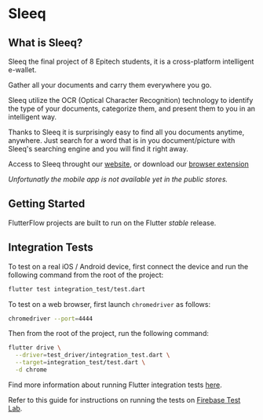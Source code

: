 # Sleeq
## What is Sleeq?
Sleeq the final project of 8 Epitech students, it is a cross-platform intelligent e-wallet.

Gather all your documents and carry them everywhere you go.

Sleeq utilize the OCR (Optical Character Recognition) technology to identify the type of your documents, categorize them, and present them to you in an intelligent way.

Thanks to Sleeq it is surprisingly easy to find all you documents anytime, anywhere. Just search for a word that is in you document/picture with Sleeq's searching engine and you will find it right away.

Access to Sleeq throught our [website](https://beta.sleeq.app/), or download our [browser extension](https://chromewebstore.google.com/detail/sleeq/gakadacpdfdocifoikebpcmcfihbfice?hl=en-US&utm_source=ext_sidebar)

*Unfortunatly the mobile app is not available yet in the public stores.*

## Getting Started

FlutterFlow projects are built to run on the Flutter _stable_ release.

## Integration Tests

To test on a real iOS / Android device, first connect the device and run the following command from the root of the project:

```bash
flutter test integration_test/test.dart
```

To test on a web browser, first launch `chromedriver` as follows:
```bash
chromedriver --port=4444
```

Then from the root of the project, run the following command:
```bash
flutter drive \
  --driver=test_driver/integration_test.dart \
  --target=integration_test/test.dart \
  -d chrome
```

Find more information about running Flutter integration tests [here](https://docs.flutter.dev/cookbook/testing/integration/introduction#5-run-the-integration-test).

Refer to this guide for instructions on running the tests on [Firebase Test Lab](https://github.com/flutter/flutter/tree/main/packages/integration_test#firebase-test-lab).
